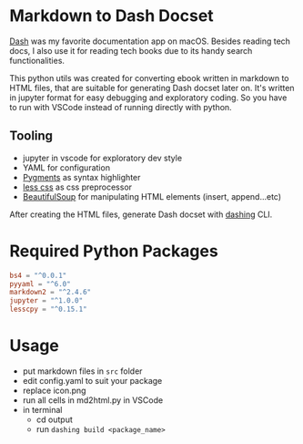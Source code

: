 # Markdown to Dash Docset

[Dash](https://kapeli.com/dash) was my favorite documentation app on macOS. Besides reading tech docs, I also use it for reading tech books due to its handy search functionalities.

This python utils was created for converting ebook written in markdown to HTML files, that are suitable for generating Dash docset later on. It's written in jupyter format for easy debugging and exploratory coding. So you have to run with VSCode instead of running directly with python.

## Tooling

- jupyter in vscode for exploratory dev style
- YAML for configuration
- [Pygments](https://pygments.org/) as syntax highlighter
- [less css](https://lesscss.org/) as css preprocessor
- [BeautifulSoup](https://www.crummy.com/software/BeautifulSoup/) for manipulating HTML elements (insert, append...etc)

After creating the HTML files, generate Dash docset with [dashing](https://github.com/technosophos/dashing) CLI.

# Required Python Packages

```toml
bs4 = "^0.0.1"
pyyaml = "^6.0"
markdown2 = "^2.4.6"
jupyter = "^1.0.0"
lesscpy = "^0.15.1"
```

# Usage

- put markdown files in `src` folder
- edit config.yaml to suit your package
- replace icon.png
- run all cells in md2html.py in VSCode
- in terminal
  - cd output
  - run `dashing build <package_name>`
